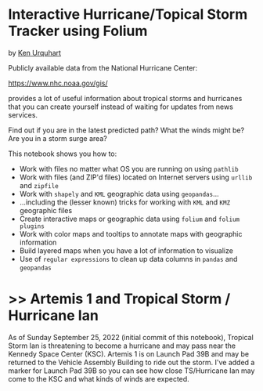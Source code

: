 # Interactive Hurricane/Topical Storm Tracker using Folium

by [Ken Urquhart](https://linkedin.com/in/kenu)

Publicly available data from the National Hurricane Center:

https://www.nhc.noaa.gov/gis/

provides a lot of useful information about tropical storms and hurricanes that you can create yourself instead of waiting for updates from news services.

Find out if you are in the latest predicted path? What the winds might be? Are you in a storm surge area?

This notebook shows you how to:

* Work with files no matter what OS you are running on using `pathlib`
* Work with files (and ZIP'd files) located on Internet servers using `urllib` and `zipfile`
* Work with `shapely` and `KML` geographic data using `geopandas`...
* ...including the (lesser known) tricks for working with `KML` and `KMZ` geographic files
* Create interactive maps or geographic data using `folium` and `folium plugins`
* Work with color maps and tooltips to annotate maps with geographic information
* Build layered maps when you have a lot of information to visualize
* Use of `regular expressions` to clean up data columns in `pandas` and `geopandas`

# >> Artemis 1 and Tropical Storm / Hurricane Ian

As of Sunday September 25, 2022 (initial commit of this notebook), Tropical Storm Ian is threatening to become a hurricane and may pass near the Kennedy Space Center (KSC). Artemis 1 is on Launch Pad 39B and may be returned to the Vehicle Assembly Building to ride out the storm.
I've added a marker for Launch Pad 39B so you can see how close TS/Hurricane Ian may come to the KSC and what kinds of winds are expected.
